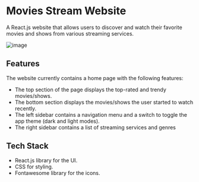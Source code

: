 # Movies Stream Website

A React.js website that allows users to discover and watch their favorite movies and shows from various streaming services.

![image](https://github.com/user-attachments/assets/a6b96fd6-6fc6-4fb9-b794-e8ebcc798307)


## Features
The website currently contains a home page with the following features:
* The top section of the page displays the top-rated and trendy movies/shows.
* The bottom section displays the movies/shows the user started to watch recently.
* The left sidebar contains a navigation menu and a switch to toggle the app theme (dark and light modes).
* The right sidebar contains a list of streaming services and genres


## Tech Stack
* React.js library for the UI.
* CSS for styling.
* Fontawesome library for the icons.
